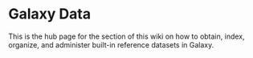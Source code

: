 <slot name="/admin/linkbox" />
<slot name="/develop/linkbox" />
<slot name="/faqs/linkbox" />

# Galaxy Data

This is the hub page for the section of this wiki on how to obtain, index, organize, and administer built-in reference datasets in Galaxy.
